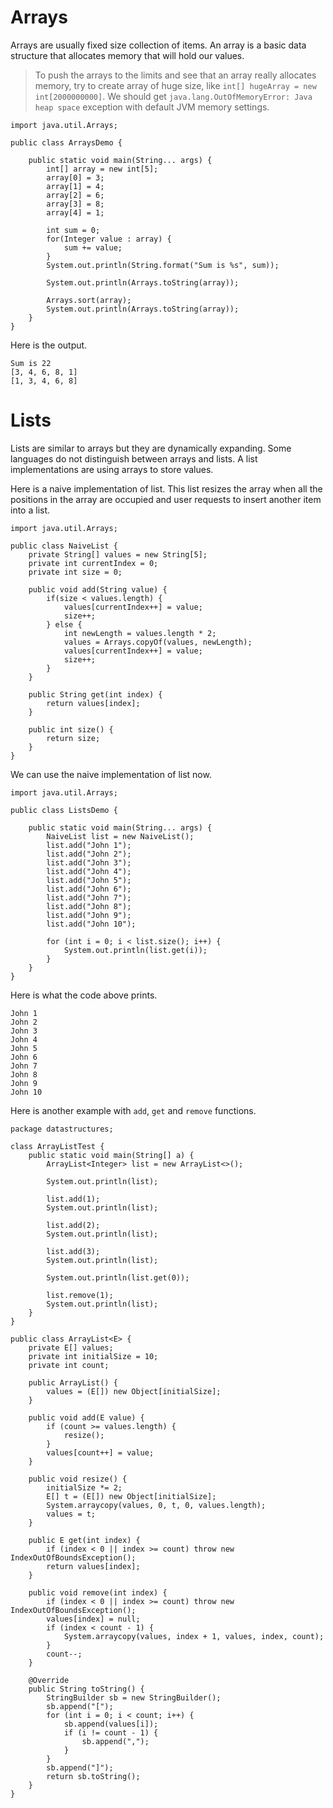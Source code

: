 # Arrays

Arrays are usually fixed size collection of items. An array is a basic data structure that allocates memory that will hold our values.

> To push the arrays to the limits and see that an array really allocates memory, try to create array of huge size, like `int[] hugeArray = new int[2000000000]`. We should get `java.lang.OutOfMemoryError: Java heap space` exception with default JVM memory settings.

```
import java.util.Arrays;

public class ArraysDemo {

    public static void main(String... args) {
        int[] array = new int[5];
        array[0] = 3;
        array[1] = 4;
        array[2] = 6;
        array[3] = 8;
        array[4] = 1;

        int sum = 0;
        for(Integer value : array) {
            sum += value;
        }
        System.out.println(String.format("Sum is %s", sum));

        System.out.println(Arrays.toString(array));

        Arrays.sort(array);
        System.out.println(Arrays.toString(array));
    }
}
```

Here is the output.

```
Sum is 22
[3, 4, 6, 8, 1]
[1, 3, 4, 6, 8]
```

# Lists

Lists are similar to arrays but they are dynamically expanding. Some languages do not distinguish between arrays and lists. A list implementations are using arrays to store values.

Here is a naive implementation of list. This list resizes the array when all the positions in the array are occupied and user requests to insert another item into a list.

```
import java.util.Arrays;

public class NaiveList {
    private String[] values = new String[5];
    private int currentIndex = 0;
    private int size = 0;

    public void add(String value) {
        if(size < values.length) {
            values[currentIndex++] = value;
            size++;
        } else {
            int newLength = values.length * 2;
            values = Arrays.copyOf(values, newLength);
            values[currentIndex++] = value;
            size++;
        }
    }

    public String get(int index) {
        return values[index];
    }

    public int size() {
        return size;
    }
}
```

We can use the naive implementation of list now.

```
import java.util.Arrays;

public class ListsDemo {

    public static void main(String... args) {
        NaiveList list = new NaiveList();
        list.add("John 1");
        list.add("John 2");
        list.add("John 3");
        list.add("John 4");
        list.add("John 5");
        list.add("John 6");
        list.add("John 7");
        list.add("John 8");
        list.add("John 9");
        list.add("John 10");

        for (int i = 0; i < list.size(); i++) {
            System.out.println(list.get(i));
        }
    }
}
```

Here is what the code above prints.

```
John 1
John 2
John 3
John 4
John 5
John 6
John 7
John 8
John 9
John 10
```

Here is another example with `add`, `get` and `remove` functions.

```
package datastructures;

class ArrayListTest {
    public static void main(String[] a) {
        ArrayList<Integer> list = new ArrayList<>();

        System.out.println(list);

        list.add(1);
        System.out.println(list);

        list.add(2);
        System.out.println(list);

        list.add(3);
        System.out.println(list);

        System.out.println(list.get(0));

        list.remove(1);
        System.out.println(list);
    }
}

public class ArrayList<E> {
    private E[] values;
    private int initialSize = 10;
    private int count;

    public ArrayList() {
        values = (E[]) new Object[initialSize];
    }

    public void add(E value) {
        if (count >= values.length) {
            resize();
        }
        values[count++] = value;
    }

    public void resize() {
        initialSize *= 2;
        E[] t = (E[]) new Object[initialSize];
        System.arraycopy(values, 0, t, 0, values.length);
        values = t;
    }

    public E get(int index) {
        if (index < 0 || index >= count) throw new IndexOutOfBoundsException();
        return values[index];
    }

    public void remove(int index) {
        if (index < 0 || index >= count) throw new IndexOutOfBoundsException();
        values[index] = null;
        if (index < count - 1) {
            System.arraycopy(values, index + 1, values, index, count);
        }
        count--;
    }

    @Override
    public String toString() {
        StringBuilder sb = new StringBuilder();
        sb.append("[");
        for (int i = 0; i < count; i++) {
            sb.append(values[i]);
            if (i != count - 1) {
                sb.append(",");
            }
        }
        sb.append("]");
        return sb.toString();
    }
}

```



